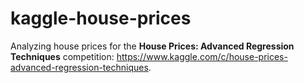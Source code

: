 # kaggle-house-prices

Analyzing house prices for the **House Prices: Advanced Regression Techniques** competition: https://www.kaggle.com/c/house-prices-advanced-regression-techniques.
